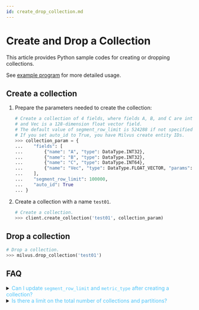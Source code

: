 ```yaml
---
id: create_drop_collection.md
---
```


# Create and Drop a Collection

This article provides Python sample codes for creating or dropping collections.

<div class="alert note">
See <a href="https://github.com/milvus-io/pymilvus/tree/0.3.0/examples">example program</a> for more detailed usage.
</div>

## Create a collection

1. Prepare the parameters needed to create the collection:

   ```python
   # Create a collection of 4 fields, where fields A, B, and C are int type fields
   # and Vec is a 128-dimension float vector field.
   # The default value of segment_row_limit is 524288 if not specified.
   # If you set auto_id to True, you have Milvus create entity IDs. 
   >>> collection_param = {
   ...    "fields": [
   ...        {"name": "A", "type": DataType.INT32},
   ...        {"name": "B", "type": DataType.INT32},
   ...        {"name": "C", "type": DataType.INT64},
   ...        {"name": "Vec", "type": DataType.FLOAT_VECTOR, "params": {"dim": 128}}
   ...    ],
   ...    "segment_row_limit": 100000,
   ...    "auto_id": True
   ... }
   ```

2. Create a collection with a name `test01`.

   ```python
   # Create a collection.
   >>> client.create_collection('test01', collection_param)
   ```


## Drop a collection

```python
# Drop a collection.
>>> milvus.drop_collection('test01')
```

## FAQ

<details>
<summary><font color="#4fc4f9">Can I update <code>segment_row_limit</code> and <code>metric_type</code> after creating a collection?</font></summary>
No, you cannot.
</details>
<details>
<summary><font color="#4fc4f9">Is there a limit on the total number of collections and partitions?</font></summary>
Yes. The total number of collections and partitions must not exceed 4,096.
</details>
